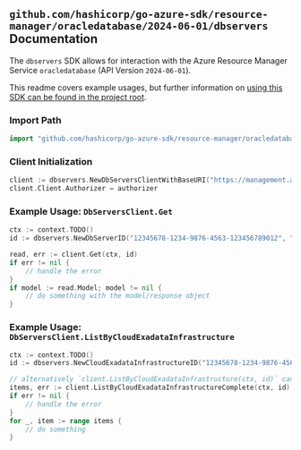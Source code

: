 
## `github.com/hashicorp/go-azure-sdk/resource-manager/oracledatabase/2024-06-01/dbservers` Documentation

The `dbservers` SDK allows for interaction with the Azure Resource Manager Service `oracledatabase` (API Version `2024-06-01`).

This readme covers example usages, but further information on [using this SDK can be found in the project root](https://github.com/hashicorp/go-azure-sdk/tree/main/docs).

### Import Path

```go
import "github.com/hashicorp/go-azure-sdk/resource-manager/oracledatabase/2024-06-01/dbservers"
```


### Client Initialization

```go
client := dbservers.NewDbServersClientWithBaseURI("https://management.azure.com")
client.Client.Authorizer = authorizer
```


### Example Usage: `DbServersClient.Get`

```go
ctx := context.TODO()
id := dbservers.NewDbServerID("12345678-1234-9876-4563-123456789012", "example-resource-group", "cloudExadataInfrastructureValue", "dbServerValue")

read, err := client.Get(ctx, id)
if err != nil {
	// handle the error
}
if model := read.Model; model != nil {
	// do something with the model/response object
}
```


### Example Usage: `DbServersClient.ListByCloudExadataInfrastructure`

```go
ctx := context.TODO()
id := dbservers.NewCloudExadataInfrastructureID("12345678-1234-9876-4563-123456789012", "example-resource-group", "cloudExadataInfrastructureValue")

// alternatively `client.ListByCloudExadataInfrastructure(ctx, id)` can be used to do batched pagination
items, err := client.ListByCloudExadataInfrastructureComplete(ctx, id)
if err != nil {
	// handle the error
}
for _, item := range items {
	// do something
}
```

